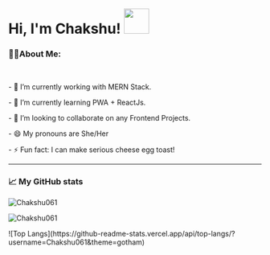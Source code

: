 <h1 align="left"> Hi, I'm Chakshu! <img src="https://media.giphy.com/media/mGcNjsfWAjY5AEZNw6/giphy.gif" width="50"></h1>
<h3 align="left"> 👩‍💻About Me:</h3>
<br>

  <p align="left">- 🔭 I’m currently working with MERN Stack. </p>
  <p align="left">- 🌱 I’m currently learning PWA + ReactJs. </p>
  <p align="left">- 👯 I’m looking to collaborate on any Frontend Projects.</p>
  <p align="left">- 😄 My pronouns are She/Her </p>
  <p align="left">- ⚡ Fun fact: I can make serious cheese egg toast! </p>
<hr>
 
 <h3 align="left">📈 My GitHub stats</h3>

<p align="left"> <img src="https://github-readme-stats.vercel.app/api?username=Chakshu061&show_icons=true&theme=gotham" alt="Chakshu061" /><p> <img src="https://github-readme-streak-stats.herokuapp.com/?user=Chakshu061&show_icons=true&theme=gotham" alt="Chakshu061" /></p>
  ![Top Langs](https://github-readme-stats.vercel.app/api/top-langs/?username=Chakshu061&theme=gotham)
